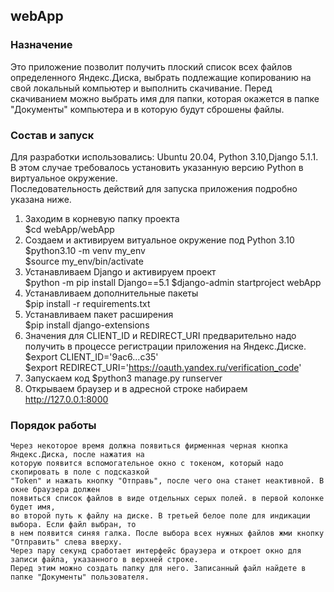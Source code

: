 ## webApp
### Назначение
Это приложение позволит получить плоский список всех файлов определенного Яндекс.Диска,
выбрать подлежащие копированию на свой локальный компьютер и выполнить скачивание. Перед
скачиванием можно выбрать имя для папки, которая окажется в папке "Документы" компьютера 
и в которую будут сброшены файлы.  
### Состав и запуск   
Для разработки использовались: Ubuntu 20.04, Python 3.10,Django 5.1.1.
В этом случае требовалось установить указанную версию Python в виртуальное окружение.   
Последовательность действий для запуска приложения подробно указана ниже.
  1) Заходим в корневую папку проекта  
     $cd webApp/webApp
  2) Создаем и активируем витуальное окружение под Python 3.10  
     $python3.10 -m venv my_env  
     $source my_env/bin/activate  
  3) Устанавливаем Django и активируем проект  
     $python -m pip install Django==5.1
     $django-admin startproject webApp
  4) Устанавливаем дополнительные пакеты  
     $pip install -r requirements.txt
  5) Устанавливаем пакет расширения  
     $pip install django-extensions
  6) Значения для CLIENT_ID и REDIRECT_URI предварительно надо  
     получить в процессе регистрации приложения на Яндекс.Диске.  
     $export CLIENT_ID='9ac6...c35'  
     $export REDIRECT_URI='https://oauth.yandex.ru/verification_code'  
  7) Запускаем код
     $python3 manage.py runserver
  8) Открываем браузер и в адресной строке набираем
     http://127.0.0.1:8000
### Порядок работы 

    Через некоторое время должна появиться фирменная черная кнопка Яндекс.Диска, после нажатия на 
    которую появится вспомогательное окно с токеном, который надо скопировать в поле с подсказкой 
    "Token" и нажать кнопку "Отправь", после чего она станет неактивной. В окне браузера должен
    появиться список файлов в виде отдельных серых полей. в первой колонке будет имя, 
    во второй путь к файлу на диске. В третьей белое поле для индикации выбора. Если файл выбран, то
    в нем появится синяя галка. После выбора всех нужных файлов жми кнопку "Отправить" слева вверху.
    Через пару секунд сработает интерфейс браузера и откроет окно для записи файла, указанного в верхней строке.
    Перед этим можно создать папку для него. Записанный файл найдете в папке "Документы" пользователя.
      
    

